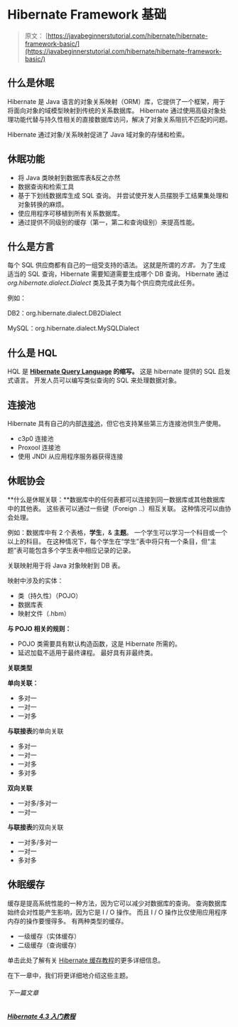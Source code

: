 # Hibernate Framework 基础

> 原文： [https://javabeginnerstutorial.com/hibernate/hibernate-framework-basic/](https://javabeginnerstutorial.com/hibernate/hibernate-framework-basic/)

## 什么是休眠

Hibernate 是 Java 语言的对象关系映射（ORM）库，它提供了一个框架，用于将面向对象的域模型映射到传统的关系数据库。 Hibernate 通过使用高级对象处理功能代替与持久性相关的直接数据库访问，解决了对象关系阻抗不匹配的问题。

Hibernate 通过对象/关系映射促进了 Java 域对象的存储和检索。

## 休眠功能

*   将 Java 类映射到数据库表&反之亦然
*   数据查询和检索工具
*   基于下划线数据库生成 SQL 查询。 并尝试使开发人员摆脱手工结果集处理和对象转换的麻烦。
*   使应用程序可移植到所有关系数据库。
*   通过提供不同级别的缓存（第一，第二和查询级别）来提高性能。

## 什么是方言

每个 SQL 供应商都有自己的一组受支持的语法。 这就是所谓的*方言。* 为了生成适当的 SQL 查询，Hibernate 需要知道需要生成哪个 DB 查询。 Hibernate 通过 *org.hibernate.dialect.Dialect* 类及其子类为每个供应商完成此任务。

例如：

DB2：org.hibernate.dialect.DB2Dialect

MySQL：org.hibernate.dialect.MySQLDialect

## 什么是 HQL

HQL 是 **[Hibernate Query Language](https://javabeginnerstutorial.com/hibernate/hibernate-4-with-query-languages/) 的缩写。** 这是 hibernate 提供的 SQL 启发式语言。 开发人员可以编写类似查询的 SQL 来处理数据对象。

## 连接池

Hibernate 具有自己的内部[连接池](https://javabeginnerstutorial.com/hibernate/connection-pooling-with-hibernate-4/)，但它也支持某些第三方连接池供生产使用。

*   c3p0 连接池
*   Proxool 连接池
*   使用 JNDI 从应用程序服务器获得连接

## 休眠协会

**什么是休眠关联：**数据库中的任何表都可以连接到同一数据库或其他数据库中的其他表。 这些表可以通过一些键（Foreign ..）相互关联。 这种情况可以由协会处理。

例如：数据库中有 2 个表格，**学生**，& **主题**。 一个学生可以学习一个科目或一个以上的科目。 在这种情况下，每个学生在“学生”表中将只有一个条目，但“主题”表可能包含多个学生表中相应记录的记录。

关联映射用于将 Java 对象映射到 DB 表。

映射中涉及的实体：

*   类（持久性）（POJO）
*   数据库表
*   映射文件（.hbm）

**与 POJO 相关的规则：**

*   POJO 类需要具有默认构造函数，这是 Hibernate 所需的。
*   延迟加载不适用于最终课程。 最好具有非最终类。

**关联类型**

**单向关联：**

*   多对一
*   一对一
*   一对多

**与联接表**的单向关联

*   多对一
*   一对一
*   一对多
*   多对多

**双向关联**

*   一对多/多对一
*   一对一

**与联接表**的双向关联

*   一对多/多对一
*   一对一
*   多对多

## 休眠缓存

缓存是提高系统性能的一种方法，因为它可以减少对数据库的查询。 查询数据库始终会对性能产生影响，因为它是 I / O 操作。 而且 I / O 操作比仅使用应用程序内存的操作要慢得多。 有两种类型的缓存。

*   一级缓存（实体缓存）
*   二级缓存（查询缓存）

单击此处了解有关 [Hibernate 缓存教程](https://javabeginnerstutorial.com/hibernate/caching-with-hibernate-4/)的更多详细信息。

在下一章中，我们将更详细地介绍这些主题。

###### 下一篇文章

##### [Hibernate 4.3 入门教程](https://javabeginnerstutorial.com/hibernate/hibernate-4-introduction/ "Hibernate 4.3 Introduction Tutorial")
